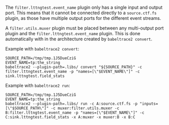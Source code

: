 The `filter.lttngtest.event_name` plugin only has a single input and output port.
This means that it cannot be connected directly to a `source.ctf.fs` plugin, as
those have multiple output ports for the different event streams.

A `filter.utils.muxer` plugin must be placed between any multi-output port plugin
and the `filter.lttngtest.event_name` plugin. This is done automatically with in
the architecture created by `babeltrace2 convert`.

Example with `babeltrace2 convert`:

```
SOURCE_PATH=/tmp/tmp.1J5DueCziG
EVENT_NAME=tp:the_string
babeltrace2 --plugin-path=.libs/ convert "${SOURCE_PATH}" -c filter.lttngtest.event_name -p "names=[\"$EVENT_NAME\"]" -c sink.lttngtest.field_stats
```

Example with `babeltrace2 run`:

```
SOURCE_PATH=/tmp/tmp.1J5DueCziG
EVENT_NAME=tp:the_string
babeltrace2 --plugin-path=.libs/ run -c A:source.ctf.fs -p "inputs=[\"$SOURCE_PATH\"]" -c muxer:filter.utils.muxer -c B:filter.lttngtest.event_name -p "names=[\"$EVENT_NAME\"]" -c C:sink.lttngtest.field_stats -x A:muxer -x muxer:B -x B:C
```

